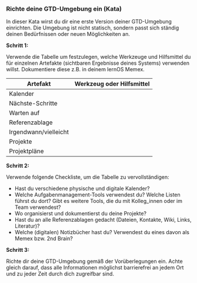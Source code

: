 ### Richte deine GTD-Umgebung ein (Kata)

In dieser Kata wirst du dir eine erste Version deiner GTD-Umgebung einrichten. Die Umgebung ist nicht statisch, sondern passt sich ständig deinen Bedürfnissen oder neuen Möglichkeiten an. 



**Schritt 1:**

Verwende die Tabelle um festzulegen, welche Werkzeuge und Hilfsmittel du für einzelnen Artefakte (sichtbaren Ergebnisse deines Systems) verwenden willst. Dokumentiere diese z.B. in deinem lernOS Memex.

| Artefakt              | Werkzeug oder Hilfsmittel |
| --------------------- | ------------------------- |
| Kalender              |                           |
| Nächste-Schritte      |                           |
| Warten auf            |                           |
| Referenzablage        |                           |
| Irgendwann/vielleicht |                           |
| Projekte              |                           |
| Projektpläne          |                           |



**Schritt 2:**

Verwende folgende Checkliste, um die Tabelle zu vervollständigen:

* Hast du verschiedene physische und digitale Kalender?
* Welche Aufgabenmanagement-Tools verwendest du? Welche Listen führst du dort? Gibt es weitere Tools, die du mit Kolleg_innen oder im Team verwendest?
* Wo organisierst und dokumentierst du deine Projekte?
* Hast du an alle Referenzablagen gedacht (Dateien, Kontakte, Wiki, Links, Literatur)?
* Welche (digitalen) Notizbücher hast du? Verwendest du eines davon als Memex bzw. 2nd Brain?



**Schritt 3:**

Richte dir deine GTD-Umgebung gemäß der Vorüberlegungen ein. Achte gleich darauf, dass alle Informationen möglichst barrierefrei an jedem Ort und zu jeder Zeit durch dich zugreifbar sind.

